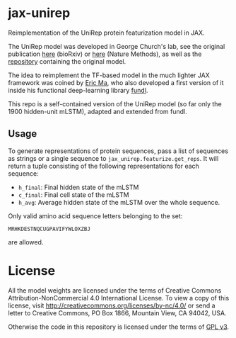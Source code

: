# jax-unirep

Reimplementation of the UniRep protein featurization model in JAX.

The UniRep model was developed in George Church's lab, see the original publication [here][arxiv] (bioRxiv) or [here][nature] (Nature Methods), as well as the [repository][repo] containing the original model.

The idea to reimplement the TF-based model in the much lighter JAX framework was coined by [Eric Ma][ericmjl], who also developed a first version of it inside his functional deep-learning library [fundl][fundl].

This repo is a self-contained version of the UniRep model (so far only the 1900 hidden-unit mLSTM), adapted and extended from fundl.

## Usage

To generate representations of protein sequences, pass a list of sequences as strings or a single sequence to `jax_unirep.featurize.get_reps`. It will return a tuple consisting of the following representations for each sequence:

- `h_final`: Final hidden state of the mLSTM
- `c_final`: Final cell state of the mLSTM
- `h_avg`: Average hidden state of the mLSTM over the whole sequence.

Only valid amino acid sequence letters belonging to the set:

    MRHKDESTNQCUGPAVIFYWLOXZBJ

are allowed.

# License

All the model weights are licensed under the terms of Creative Commons Attribution-NonCommercial 4.0 International License. To view a copy of this license, visit http://creativecommons.org/licenses/by-nc/4.0/ or send a letter to Creative Commons, PO Box 1866, Mountain View, CA 94042, USA.

Otherwise the code in this repository is licensed under the terms of [GPL v3][gpl3].

[arxiv]: https://www.biorxiv.org/content/10.1101/589333v1
[nature]: https://www.nature.com/articles/s41592-019-0598-1
[repo]: https://github.com/churchlab/UniRep
[ericmjl]: https://github.com/ericmjl
[fundl]: https://github.com/ericmjl/fundl
[gpl3]: https://www.gnu.org/licenses/gpl-3.0.html
